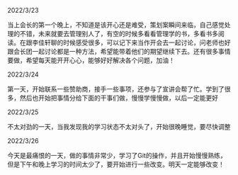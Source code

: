 2022/3/23

​当上会长的第一个晚上，不知道是该开心还是难受，策划案瞬间来临，自己感觉处理的不错，未来就要去管理别人了，有空的时候多看看管理学的书，多看书多阅读。在跟李佳轩聊的时候感受很多，可以记下来当作开会去一起讨论，问老师也好跟会长团一起讨论都是一种方法，希望能带着他们的期望继续下去。还有很多事情要做，希望每天能开开心心，能够好好解决各个问题，加油！

2022/3/24

第一天，开始联系一些赞助商，接手一些事项，还参与了宣讲会帮了忙。学到了很多，然后也开始把事情分给下面的干事们做，慢慢学慢慢做，以后一定能更好

2022/3/25

不太对劲的一天，当我发现我的学习状态不太对头了，开始很晚睡觉，要尽快调整

2022/3/26

今天是最痛恨的一天，做的事情非常少，学习了Git的操作，并且开始慢慢熟练，但是下午和晚上学习的时间太少了，要开始进行一些改变。明天一定能够改变！